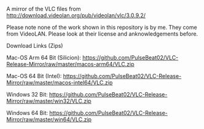 A mirror of the VLC files from http://download.videolan.org/pub/videolan/vlc/3.0.9.2/

Please note none of the work shown in this repository is by me. They come from VideoLAN. Please look at their license and anknowledgements before.

Download Links (Zips)

Mac-OS Arm 64 Bit (Silicion): https://github.com/PulseBeat02/VLC-Release-Mirror/raw/master/macos-arm64/VLC.zip

Mac-OS 64 Bit (Intel): https://github.com/PulseBeat02/VLC-Release-Mirror/raw/master/macos-intel64/VLC.zip

Windows 32 Bit: https://github.com/PulseBeat02/VLC-Release-Mirror/raw/master/win32/VLC.zip

Windows 64 Bit: https://github.com/PulseBeat02/VLC-Release-Mirror/raw/master/win64/VLC.zip
